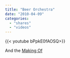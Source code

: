 ```yaml
---
title: "Beer Orchestra"
date: "2010-04-09"
categories:
  - "shares"
  - "videos"
---
```


<div style="width: 70vw;">{{< youtube bPpkE0fAOSQ>}}</div>

And the [Making Of](https://www.youtube.com/watch?v=0r-xXTX-QFk)
